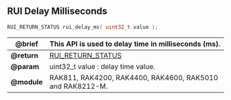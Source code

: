 ## RUI Delay Milliseconds

```c
RUI_RETURN_STATUS rui_delay_ms( uint32_t value );
```

| **@brief**  | This API is used to delay time in milliseconds (ms).      |
| ----------- | --------------------------------------------------------- |
| **@return** | [RUI_RETURN_STATUS](../#rui-return-status)                |
| **@param**  | uint32_t value : delay time value.                        |
| **@module** | RAK811, RAK4200, RAK4400, RAK4600, RAK5010 and RAK8212-M. |


